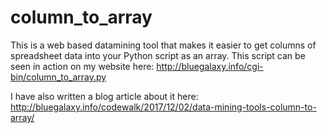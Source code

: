 # column_to_array
This is a web based datamining tool that makes it easier to get columns of spreadsheet data into your Python script as an array. This script can be seen in action on my website here:
http://bluegalaxy.info/cgi-bin/column_to_array.py

I have also written a blog article about it here:
http://bluegalaxy.info/codewalk/2017/12/02/data-mining-tools-column-to-array/
